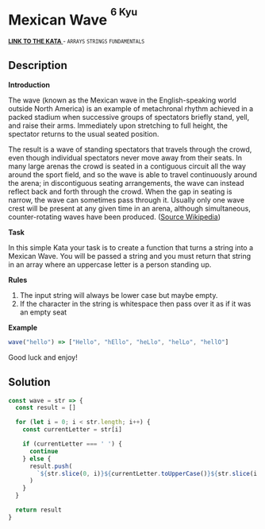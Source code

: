 <h1>Mexican Wave <sup><sup>6 Kyu</sup></sup></h1>

<sup>
  <a href="https://www.codewars.com/kata/58f5c63f1e26ecda7e000029">
    <strong>LINK TO THE KATA</strong>
  </a> - <code>ARRAYS</code> <code>STRINGS</code> <code>FUNDAMENTALS</code>
</sup>

## Description

**Introduction**

The wave (known as the Mexican wave in the English-speaking world outside North America) is an example of metachronal rhythm achieved in a packed stadium when successive groups of spectators briefly stand, yell, and raise their arms. Immediately upon stretching to full height, the spectator returns to the usual seated position.

The result is a wave of standing spectators that travels through the crowd, even though individual spectators never move away from their seats. In many large arenas the crowd is seated in a contiguous circuit all the way around the sport field, and so the wave is able to travel continuously around the arena; in discontiguous seating arrangements, the wave can instead reflect back and forth through the crowd. When the gap in seating is narrow, the wave can sometimes pass through it. Usually only one wave crest will be present at any given time in an arena, although simultaneous, counter-rotating waves have been produced. ([Source Wikipedia](<https://en.wikipedia.org/wiki/Wave_(audience)>))

**Task**

In this simple Kata your task is to create a function that turns a string into a Mexican Wave. You will be passed a string and you must return that string in an array where an uppercase letter is a person standing up.

**Rules**

1. The input string will always be lower case but maybe empty.
2. If the character in the string is whitespace then pass over it as if it was an empty seat

**Example**

```javascript
wave("hello") => ["Hello", "hEllo", "heLlo", "helLo", "hellO"]
```

Good luck and enjoy!

## Solution

```javascript
const wave = str => {
  const result = []

  for (let i = 0; i < str.length; i++) {
    const currentLetter = str[i]

    if (currentLetter === ' ') {
      continue
    } else {
      result.push(
        `${str.slice(0, i)}${currentLetter.toUpperCase()}${str.slice(i + 1)}`,
      )
    }
  }

  return result
}
```
